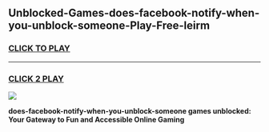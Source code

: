 
## Unblocked-Games-does-facebook-notify-when-you-unblock-someone-Play-Free-leirm
<h3>
<a href="https://premium76.site?title=does-facebook-notify-when-you-unblock-someone&ref=18A1">CLICK TO PLAY</a></h3>
<hr>

<h3>
<a href="https://premium76.site?title=does-facebook-notify-when-you-unblock-someone&ref=18A1">CLICK 2 PLAY</a>
  
</h3>

<a href="https://premium76.site?title=does-facebook-notify-when-you-unblock-someone&ref=18A1"><img src="https://clearcache.store/games.png"></a>


**does-facebook-notify-when-you-unblock-someone games unblocked: Your Gateway to Fun and Accessible Online Gaming**
